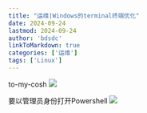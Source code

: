 ```yaml
---
title: "运维|Windows的terminal终端优化"
date: 2024-09-24
lastmod: 2024-09-24
author: 'bdsdc'
linkToMarkdown: true
categories: ['运维']
tags: ['Linux']
---
```



to-my-cosh 
![](https://bdsblog.oss-cn-shanghai.aliyuncs.com/blog/202410312029540.png)



要以管理员身份打开Powershell 
![](https://bdsblog.oss-cn-shanghai.aliyuncs.com/blog/202410312048787.png)
